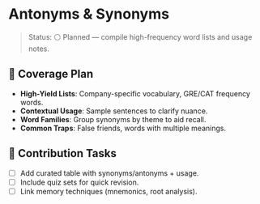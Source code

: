 # Antonyms & Synonyms

>Status: ⚪ Planned — compile high-frequency word lists and usage notes.

## 🧠 Coverage Plan

- **High-Yield Lists**: Company-specific vocabulary, GRE/CAT frequency words.
- **Contextual Usage**: Sample sentences to clarify nuance.
- **Word Families**: Group synonyms by theme to aid recall.
- **Common Traps**: False friends, words with multiple meanings.

## 📌 Contribution Tasks

- [ ] Add curated table with synonyms/antonyms + usage.
- [ ] Include quiz sets for quick revision.
- [ ] Link memory techniques (mnemonics, root analysis).
